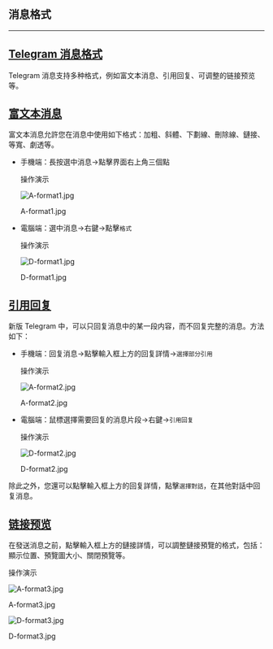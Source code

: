 ## 消息格式

---

## [Telegram 消息格式](#telegram消息格式)

Telegram 消息支持多种格式，例如富文本消息、引用回复、可调整的链接预览等。

## [富文本消息](#富文本消息)

富文本消息允許您在消息中使用如下格式：加粗、斜體、下劃線、刪除線、鏈接、等寬、劇透等。

- 手機端：長按選中消息->點擊界面右上角三個點

  操作演示

  ![A-format1.jpg](https://cdn.jsdelivr.net/gh/tgwiki/images/A/format1.jpg)

  A-format1.jpg

- 電腦端：選中消息->右鍵->點擊`格式`

  操作演示

  ![D-format1.jpg](https://cdn.jsdelivr.net/gh/tgwiki/images/D/format1.jpg)

  D-format1.jpg

## [引用回复](#引用回复)

新版 Telegram 中，可以只回复消息中的某一段内容，而不回复完整的消息。方法如下：

- 手機端：回复消息->點擊輸入框上方的回复詳情->`選擇部分引用`

  操作演示

  ![A-format2.jpg](https://cdn.jsdelivr.net/gh/tgwiki/images/A/format2.jpg)

  A-format2.jpg

- 電腦端：鼠標選擇需要回复的消息片段->右鍵->`引用回复`

  操作演示

  ![D-format2.jpg](https://cdn.jsdelivr.net/gh/tgwiki/images/D/format2.jpg)

  D-format2.jpg

除此之外，您還可以點擊輸入框上方的回复詳情，點擊`選擇對話`，在其他對話中回复消息。

## [链接预览](#链接预览)

在發送消息之前，點擊輸入框上方的鏈接詳情，可以調整鏈接預覽的格式，包括：顯示位置、預覽圖大小、關閉預覽等。

操作演示

![A-format3.jpg](https://cdn.jsdelivr.net/gh/tgwiki/images/A/format3.jpg)

A-format3.jpg

![D-format3.jpg](https://cdn.jsdelivr.net/gh/tgwiki/images/D/format3.jpg)

D-format3.jpg